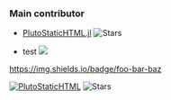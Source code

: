 
### Main contributor

- [PlutoStaticHTML.jl](https://github.com/rikhuijzer/PlutoStaticHTML.jl) 
    ![Stars](https://shields.io/github/stars/rikhuijzer/PlutoStaticHTML.jl)
    
- test  <img src="https://shields.io/github/stars/rikhuijzer/PlutoStaticHTML.jl?style=plastic"> 

https://img.shields.io/badge/foo-bar-baz

[![PlutoStaticHTML](https://img.shields.io/badge/PlutoStaticHTML.jl-julia-blueviolet.svg)](https://example.com)
    ![Stars](https://shields.io/github/stars/rikhuijzer/PlutoStaticHTML.jl)
